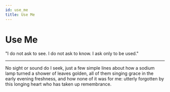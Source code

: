 ```yaml
---
id: use_me
title: Use Me
---
```


# Use Me

"I do not ask to see.
I do not ask to know.
I ask only to be used."

---

No sight or sound do I seek,
just a few simple lines
about how a sodium lamp 
turned a shower of leaves golden,
all of them singing grace
in the early evening freshness,
and how none of it was for me:
utterly forgotten by this longing heart
who has taken up remembrance.